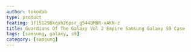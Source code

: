 ```yaml
---
author: tokodab
type: product
featimg: 1f15129Bkqxh26psr_g544BMBR-xAKN-z
title: Guardians Of The Galaxy Vol 2 Empire Samsung Galaxy S9 Case
tags: [samsung, galaxy, s9]
category: [samsung]
---
```

